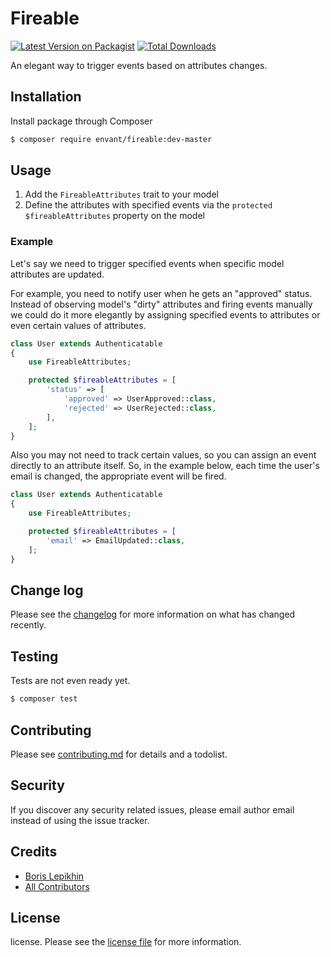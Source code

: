 # Fireable

[![Latest Version on Packagist][ico-version]][link-packagist]
[![Total Downloads][ico-downloads]][link-downloads]

An elegant way to trigger events based on attributes changes.

## Installation

Install package through Composer

``` bash
$ composer require envant/fireable:dev-master
```

## Usage

1. Add the `FireableAttributes` trait to your model
2. Define the attributes with specified events via the `protected $fireableAttributes` property on the model

### Example

Let's say we need to trigger specified events when specific model attributes are updated.

For example, you need to notify user when he gets an "approved" status. Instead of observing model's "dirty" attributes and firing events manually we could do it more elegantly by assigning specified events to attributes or even certain values of attributes.

```php
class User extends Authenticatable
{
    use FireableAttributes;

    protected $fireableAttributes = [
        'status' => [
            'approved' => UserApproved::class,
            'rejected' => UserRejected::class,
        ],
    ];
}
```

Also you may not need to track certain values, so you can assign an event directly to an attribute itself. So, in the example below, each time the user's email is changed, the appropriate event will be fired.

```php
class User extends Authenticatable
{
    use FireableAttributes;

    protected $fireableAttributes = [
        'email' => EmailUpdated::class,
    ];
}
```

## Change log

Please see the [changelog](changelog.md) for more information on what has changed recently.

## Testing

Tests are not even ready yet.

``` bash
$ composer test
```

## Contributing

Please see [contributing.md](contributing.md) for details and a todolist.

## Security

If you discover any security related issues, please email author email instead of using the issue tracker.

## Credits

- [Boris Lepikhin][link-author]
- [All Contributors][link-contributors]

## License

license. Please see the [license file](license.md) for more information.

[ico-version]: https://img.shields.io/packagist/v/envant/fireable.svg?style=flat-square
[ico-downloads]: https://img.shields.io/packagist/dt/envant/fireable.svg?style=flat-square

[link-packagist]: https://packagist.org/packages/envant/fireable
[link-downloads]: https://packagist.org/packages/envant/fireable
[link-author]: https://github.com/envant
[link-contributors]: ../../contributors
